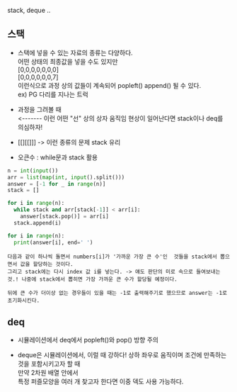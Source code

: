 stack, deque ..


## 스택
- 스택에 넣을 수 있는 자료의 종류는 다양하다.   
어떤 상태의 최종값을 넣을 수도 있지만   
[0,0,0,0,0,0,0]    
[0,0,0,0,0,0,7]    
이런식으로 과정 상의 값들이 계속되어 popleft() append() 될 수 있다.   
ex) PG 다리를 지나는 트럭   

- 과정을 그려볼 때   
<------- 이런 어떤 "선" 상의 상자 움직임 현상이 일어난다면 stack이나 deq를 의심하자!

- [[][[]]] -> 이런 종류의 문제 stack 유리

- 오큰수 : while문과 stack 활용
```python
n = int(input())
arr = list(map(int, input().split()))
answer = [-1 for _ in range(n)]
stack = []

for i in range(n):
  while stack and arr[stack[-1]] < arr[i]: 
    answer[stack.pop()] = arr[i]
  stack.append(i)

for i in range(n):
  print(answer[i], end=' ')
```
```
다음과 같이 하나씩 돌면서 numbers[i]가 '가까운 가장 큰 수'인  것들을 stack에서 뽑으면서 값을 할당하는 것이다.
그리고 stack에는 다시 index 값 i를 넣는다. -> 얘도 판단의 미로 속으로 들여보내는 것.! 나중에 stack에서 뽑히면 가장 가까운 큰 수가 할당될 예정이다.

뒤에 큰 수가 더이상 없는 경우들이 있을 때는 -1로 출력해주기로 했으므로 answer는 -1로 초기화시킨다.
```
## deq
- 시뮬레이션에서 deq에서 popleft()와 pop() 방향 주의

- deque은 시뮬레이션에서, 이럴 때 강하다! 상하 좌우로 움직이며 조건에 만족하는 것을 포함시키고자 할 때    
만약 2차원 배열 안에서    
특정 퍼즐모양을 여러 개 찾고자 한다면 이중 덱도 사용 가능하다.
